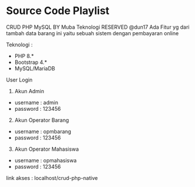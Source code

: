 # Source Code Playlist 
CRUD PHP MySQL BY Muba Teknologi RESERVED @dun17 
Ada Fitur yg dari tambah data barang ini yaitu sebuah sistem dengan pembayaran online 




Teknologi :
- PHP 8.*
- Bootstrap 4.*
- MySQL/MariaDB

User Login
1. Akun Admin
- username : admin
- password : 123456

2. Akun Operator Barang
- username : opmbarang
- password : 123456

3. Akun Operator Mahasiswa
- username : opmahasiswa
- password : 123456

link akses : localhost/crud-php-native
